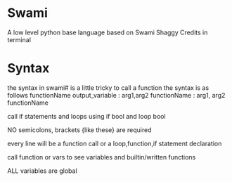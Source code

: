 # Swami
 A low level python base language based on Swami Shaggy
 Credits in terminal
# Syntax
the syntax in swami# is a little tricky
to call a function the syntax is as follows
functionName output_variable : arg1,arg2
functionName : arg1, arg2
functionName

call if statements and loops using if bool and loop bool

NO semicolons, brackets {like these} are required

every line will be a function call or a loop,function,if statement declaration

call function or vars to see variables and builtin/written functions

ALL variables are global
